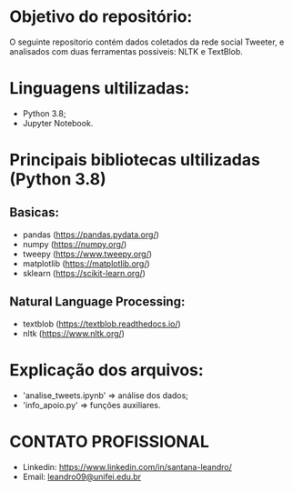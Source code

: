 # Objetivo do repositório:

O seguinte repositorio contém dados coletados da rede social Tweeter, e analisados com duas ferramentas possiveis: NLTK e TextBlob.

# Linguagens ultilizadas:

- Python 3.8;
- Jupyter Notebook.

# Principais bibliotecas ultilizadas (Python 3.8)

## Basicas:
- pandas (https://pandas.pydata.org/)
- numpy (https://numpy.org/)
- tweepy (https://www.tweepy.org/)
- matplotlib (https://matplotlib.org/)
- sklearn (https://scikit-learn.org/)


## Natural Language Processing:
- textblob (https://textblob.readthedocs.io/)
- nltk (https://www.nltk.org/)


# Explicação dos arquivos:

- 'analise_tweets.ipynb' =>  análise dos dados;
- 'info_apoio.py' => funções auxiliares.


# CONTATO PROFISSIONAL

- Linkedin: https://www.linkedin.com/in/santana-leandro/
- Email: leandro09@unifei.edu.br 